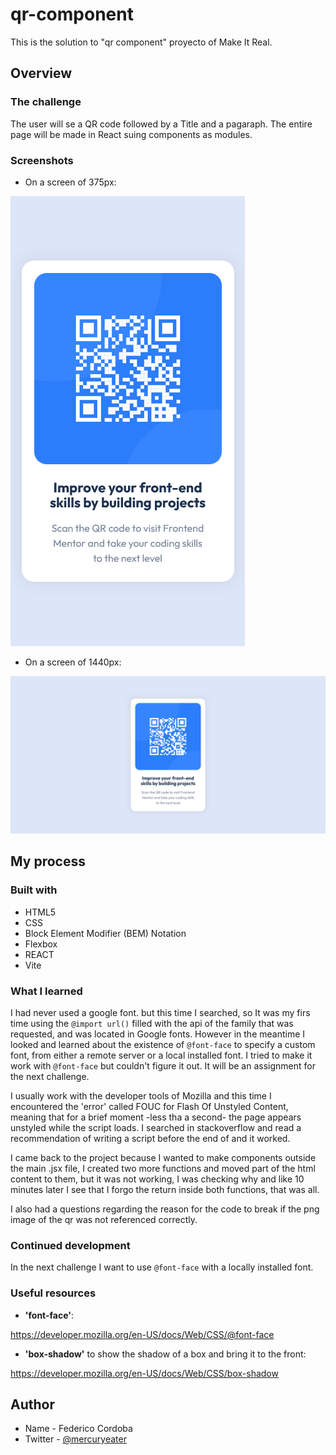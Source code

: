 # qr-component

This is the solution to "qr component" proyecto of Make It Real.

## Overview 
### The challenge

The user will se a QR code followed by a Title and a pagaraph. The entire page will be made in React suing components as modules.

### Screenshots

- On a screen of 375px:  

![SS screen 375px](https://raw.githubusercontent.com/mercuryeater/qr-component/main/ss/375px.png)

- On a screen of 1440px:

![SS screen 1440px](https://raw.githubusercontent.com/mercuryeater/qr-component/main/ss/1440px.png)

## My process
### Built with
- HTML5
- CSS
- Block Element Modifier (BEM) Notation
- Flexbox
- REACT
- Vite     
### What I learned

I had never used a google font. but this time I searched, so It was my firs time using the `@import url()` filled with the api of the family that was requested, and was located in Google fonts. However in the meantime I looked and learned about the existence of `@font-face` to specify a custom font, from either a remote server or a local installed font. I tried to make it work with `@font-face` but couldn't figure it out. It will be an assignment for the next challenge.

I usually work with the developer tools of Mozilla and this time I encountered the 'error' called FOUC for Flash Of Unstyled Content, meaning that for a brief moment -less tha a second- the page appears unstyled while the script loads. I searched in stackoverflow and read a recommendation of writing a script before the end of <head> and it worked. 

I came back to the project because I wanted to make components outside the main .jsx file, I created two more functions and moved part of the html content to them, but it was not working, I was checking why and like 10 minutes later I see that I forgo the return inside both functions, that was all.

I also had a questions regarding the reason for the code to break if the png image of the qr was not referenced correctly.

### Continued development

In the next challenge I want to use `@font-face` with a locally installed font.


### Useful resources

- **'font-face'**:

https://developer.mozilla.org/en-US/docs/Web/CSS/@font-face

- **'box-shadow'** to show the shadow of a box and bring it to the front:

https://developer.mozilla.org/en-US/docs/Web/CSS/box-shadow

## Author
- Name - Federico Cordoba 
- Twitter - [@mercuryeater](https://twitter.com/Mercuryeater/)


